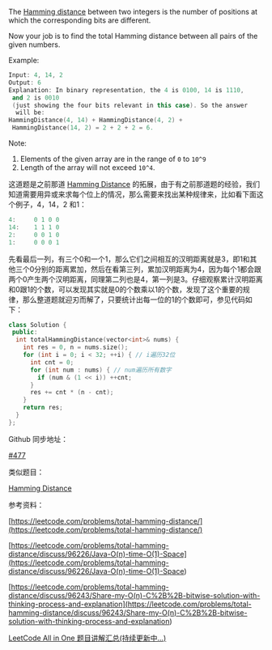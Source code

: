 The [Hamming distance](https://en.wikipedia.org/wiki/Hamming_distance) between two integers is the number of positions at which the corresponding bits are different.

Now your job is to find the total Hamming distance between all pairs of the given numbers.

Example:

```cpp
Input: 4, 14, 2
Output: 6
Explanation: In binary representation, the 4 is 0100, 14 is 1110,
 and 2 is 0010
 (just showing the four bits relevant in this case). So the answer
  will be:
HammingDistance(4, 14) + HammingDistance(4, 2) +
 HammingDistance(14, 2) = 2 + 2 + 2 = 6.
```

Note:

1. Elements of the given array are in the range of `0` to `10^9`
1. Length of the array will not exceed `10^4`.

这道题是之前那道 [Hamming Distance](http://www.cnblogs.com/grandyang/p/6201215.html) 的拓展，由于有之前那道题的经验，我们知道需要用异或来求每个位上的情况，那么需要来找出某种规律来，比如看下面这个例子，4，14，2 和1：

```cpp
4:     0 1 0 0
14:    1 1 1 0
2:     0 0 1 0
1:     0 0 0 1
```

先看最后一列，有三个0和一个1，那么它们之间相互的汉明距离就是3，即1和其他三个0分别的距离累加，然后在看第三列，累加汉明距离为4，因为每个1都会跟两个0产生两个汉明距离，同理第二列也是4，第一列是3。仔细观察累计汉明距离和0跟1的个数，可以发现其实就是0的个数乘以1的个数，发现了这个重要的规律，那么整道题就迎刃而解了，只要统计出每一位的1的个数即可，参见代码如下：

```cpp
class Solution {
 public:
  int totalHammingDistance(vector<int>& nums) {
    int res = 0, n = nums.size();
    for (int i = 0; i < 32; ++i) { // i遍历32位
      int cnt = 0;
      for (int num : nums) { // num遍历所有数字
        if (num & (1 << i)) ++cnt;
      }
      res += cnt * (n - cnt);
    }
    return res;
  }
};
```

Github 同步地址：

[#477](https://github.com/grandyang/leetcode/issues/477)

类似题目：

[Hamming Distance](http://www.cnblogs.com/grandyang/p/6201215.html)

参考资料：

[https://leetcode.com/problems/total-hamming-distance/](https://leetcode.com/problems/total-hamming-distance/)

[](<https://leetcode.com/problems/total-hamming-distance/discuss/96226/Java-O(n)-time-O(1)-Space>)[https://leetcode.com/problems/total-hamming-distance/discuss/96226/Java-O(n)-time-O(1)-Space](<https://leetcode.com/problems/total-hamming-distance/discuss/96226/Java-O(n)-time-O(1)-Space>)

[](<https://leetcode.com/problems/total-hamming-distance/discuss/96243/Share-my-O(n)-C%2B%2B-bitwise-solution-with-thinking-process-and-explanation>)[https://leetcode.com/problems/total-hamming-distance/discuss/96243/Share-my-O(n)-C%2B%2B-bitwise-solution-with-thinking-process-and-explanation](<https://leetcode.com/problems/total-hamming-distance/discuss/96243/Share-my-O(n)-C%2B%2B-bitwise-solution-with-thinking-process-and-explanation>)

[LeetCode All in One 题目讲解汇总(持续更新中...)](http://www.cnblogs.com/grandyang/p/4606334.html)
